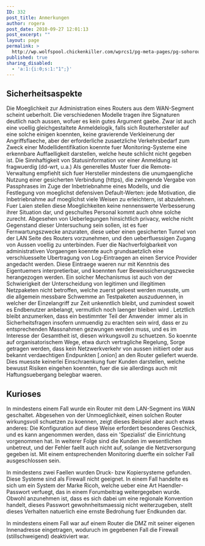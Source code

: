 ```yaml
---
ID: 332
post_title: Anmerkungen
author: rogera
post_date: 2010-09-27 12:01:13
post_excerpt: ""
layout: page
permalink: >
  http://wp.wolfspool.chickenkiller.com/wprcs1/pg-meta-pages/pg-sohorouter/anmerkungen/
published: true
sharing_disabled:
  - 'a:1:{i:0;s:1:"1";}'
---
```

<h2>Sicherheitsaspekte</h2>
Die Moeglichkeit zur Administration eines Routers aus dem WAN-Segment scheint ueberholt. Die verschiedenen Modelle tragen ihre Signaturen deutlich nach aussen, wofuer es kein gutes Argument gaebe. Zwar ist auch eine voellig gleichgestaltete Anmeldelogik, falls sich Routerhersteller auf eine solche einigen koennten, keine gravierende Verkleinerung der Angriffsflaeche, aber der erforderliche zusaetzliche Verkehrsbedarf zum Zweck einer Modellidentifikation koennte fuer Monitoring-Systeme eine erkennbare Auffaelligkeit darstellen, welche heute schlicht nicht gegeben ist. Die Sinnhaftigkeit von Statusinformation vor einer Anmeldung ist fragwuerdig (dd-wrt, u.a.) Als generelles Muster fuer die Remote-Verwaltung empfiehlt sich fuer Hersteller mindestens die unumgaengliche Nutzung einer gesicherten Verbindung (https), die zwingende Vergabe von Passphrases im Zuge der Inbetriebnahme eines Modells, und die Festlegung von moeglichst defensiven Default-Werten: jede Motivation, die Inbetriebnahme auf moeglichst viele Weisen zu erleichtern, ist abzulehnen. Fuer Laien stellen diese Moeglichkeiten keine nennenswerte Verbesserung ihrer Situation dar, und geschultes Personal kommt auch ohne solche zurecht. Abgesehen von Ueberlegungen hinsichtlich privacy, welche nicht Gegenstand dieser Untersuchung sein sollen, ist es fuer Fernwartungszwecke anzuraten, diese ueber einen gesicherten Tunnel von der LAN Seite des Routers vorzunehmen, und den ueberfluessigen Zugang von Aussen voellig zu unterbinden. Fuer die Nachverfolgbarkeit von administrativen Vorgaengen koennte auch grundsaetzlich eine verschluesselte Ubertragung von Log-Eintraegen an einen Service Provider angedacht werden. Diese Eintraege waeren nur mit Kenntnis des Eigentuemers interpretierbar, und koennten fuer Beweissicherungszwecke herangezogen werden. Ein solcher Mechanismus ist auch von der Schwierigkeit der Unterscheidung von legitimen und illegitimen Netzpaketen nicht betroffen, welche zuerst geloest werden muesste, um die allgemein messbare Schwemme an Testpaketen auszuduennen, in welcher der Einzelangriff zur Zeit unkenntlich bleibt, und zumindest soweit es Endbenutzer anbelangt, vermutlich noch laenger bleiben wird . Letztlich bleibt anzumerken, dass ein bestimmter Teil der Anwender  immer als in Sicherheitsfragen insofern unmuendig zu erachten sein wird, dass er zu entsprechenden Massnahmen gezwungen werden muss, und es im Interesse der Gesamtheit ist, diesen wirkungsvoll zu schuetzen. So koennte auf organisatorischem Wege, etwa durch vertragliche Regelung, Sorge getragen werden, dass kein Netzwerkverkehr von aussen initiiert oder aus bekannt verdaechtigen Endpunkten [.onion] an den Router geliefert wuerde. Dies muesste keinerlei Einschraenkung fuer Kunden darstellen, welche bewusst Risiken eingehen koennten, fuer die sie allerdings auch mit Haftungsuebergang belegbar waeren.
<h2>Kurioses</h2>
In mindestens einem Fall wurde ein Router mit dem LAN-Segment ins WAN geschaltet. Abgesehen von der Unmoeglichkeit, einen solchen Router wirkungsvoll schuetzen zu koennen, zeigt dieses Beispiel aber auch etwas anderes: Die Konfiguration auf diese Weise erfordert besonderes Geschick, und es kann angenommen werden, dass ein 'Spezialist' die Einrichtung vorgenommen hat. In weiterer Folge sind die Kunden im wesentlichen unbetreut, und der Fehler faellt auch nicht auf, solange die Netzversorgung gegeben ist. Mit einem entsprechenden Monitoring duerfte ein solcher Fall ausgeschlossen sein.

In mindestens zwei Faellen wurden Druck- bzw Kopiersysteme gefunden. Diese Systeme sind als Firewall nicht geeignet. In einem Fall handelte es sich um ein System der Marke Ricoh, welche ueber eine Art Haendler-Passwort verfuegt, das in einem Forumbeitrag weitergegeben wurde. Obwohl anzunehmen ist, dass es sich dabei um eine regionale Konvention handelt, dieses Passwort gewohnheitsmaessig nicht weiterzugeben, stellt dieses Verhalten natuerlich eine ernste Bedrohung fuer Endkunden dar.

In mindestens einem Fall war auf einem Router die DMZ mit seiner eigenen Innenadresse eingetragen, woduruch im gegebenen Fall die Firewall (stillschweigend) deaktiviert war.